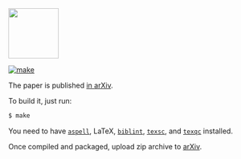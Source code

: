 <img src="https://www.objectionary.com/cactus.svg" height="100px"/>

[![make](https://github.com/yegor256/reducing-programs-to-objects/actions/workflows/latexmk.yml/badge.svg)](https://github.com/yegor256/reducing-programs-to-objects/actions/workflows/latexmk.yml)

The paper is published [in arXiv](https://arxiv.org/abs/2112.11988).

To build it, just run:

```bash
$ make
```

You need to have
[`aspell`](http://aspell.net/),
LaTeX,
[`biblint`](https://github.com/Kingsford-Group/biblint),
[`texsc`](https://rubygems.org/gems/texsc),
and
[`texqc`](https://rubygems.org/gems/texqc)
installed.

Once compiled and packaged, upload zip archive to [arXiv](https://arxiv.org/abs/2112.11988).
